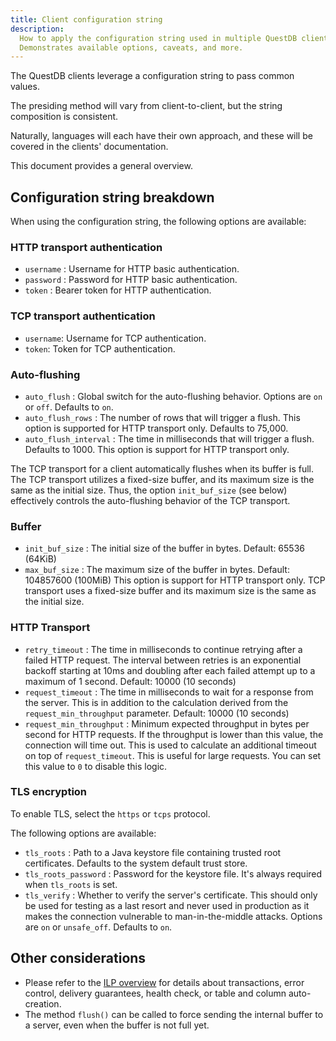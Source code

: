 ```yaml
---
title: Client configuration string
description:
  How to apply the configuration string used in multiple QuestDB clients.
  Demonstrates available options, caveats, and more.
---
```


The QuestDB clients leverage a configuration string to pass common values.

The presiding method will vary from client-to-client, but the string composition
is consistent.

Naturally, languages will each have their own approach, and these will be
covered in the clients' documentation.

This document provides a general overview.

## Configuration string breakdown

When using the configuration string, the following options are available:

### HTTP transport authentication

- `username` : Username for HTTP basic authentication.
- `password` : Password for HTTP basic authentication.
- `token` : Bearer token for HTTP authentication.

### TCP transport authentication

- `username`: Username for TCP authentication.
- `token`: Token for TCP authentication.

### Auto-flushing

- `auto_flush` : Global switch for the auto-flushing behavior. Options are `on`
  or `off`. Defaults to `on`.
- `auto_flush_rows` : The number of rows that will trigger a flush. This option
  is supported for HTTP transport only. Defaults to 75,000.
- `auto_flush_interval` : The time in milliseconds that will trigger a flush.
  Defaults to 1000. This option is support for HTTP transport only.

The TCP transport for a client automatically flushes when its buffer is full.
The TCP transport utilizes a fixed-size buffer, and its maximum size is the same
as the initial size. Thus, the option `init_buf_size` (see below) effectively
controls the auto-flushing behavior of the TCP transport.

### Buffer

- `init_buf_size` : The initial size of the buffer in bytes. Default: 65536
  (64KiB)
- `max_buf_size` : The maximum size of the buffer in bytes. Default: 104857600
  (100MiB) This option is support for HTTP transport only. TCP transport uses a
  fixed-size buffer and its maximum size is the same as the initial size.

### HTTP Transport

- `retry_timeout` : The time in milliseconds to continue retrying after a failed
  HTTP request. The interval between retries is an exponential backoff starting
  at 10ms and doubling after each failed attempt up to a maximum of 1 second.
  Default: 10000 (10 seconds)
- `request_timeout` : The time in milliseconds to wait for a response from the
  server. This is in addition to the calculation derived from the
  `request_min_throughput` parameter. Default: 10000 (10 seconds)
- `request_min_throughput` : Minimum expected throughput in bytes per second for
  HTTP requests. If the throughput is lower than this value, the connection will
  time out. This is used to calculate an additional timeout on top of
  `request_timeout`. This is useful for large requests. You can set this value
  to `0` to disable this logic.

### TLS encryption

To enable TLS, select the `https` or `tcps` protocol.

The following options are available:

- `tls_roots` : Path to a Java keystore file containing trusted root
  certificates. Defaults to the system default trust store.
- `tls_roots_password` : Password for the keystore file. It's always required
  when `tls_roots` is set.
- `tls_verify` : Whether to verify the server's certificate. This should only be
  used for testing as a last resort and never used in production as it makes the
  connection vulnerable to man-in-the-middle attacks. Options are `on` or
  `unsafe_off`. Defaults to `on`.

## Other considerations

- Please refer to the [ILP overview](/docs/reference/api/ilp/overview) for
  details about transactions, error control, delivery guarantees, health check,
  or table and column auto-creation.
- The method `flush()` can be called to force sending the internal buffer to a
  server, even when the buffer is not full yet.
